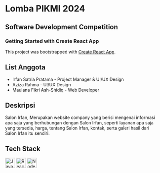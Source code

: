# Lomba PIKMI 2024
## Software Development Competition
### Getting Started with Create React App

This project was bootstrapped with [Create React App](https://github.com/facebook/create-react-app).

## List Anggota
- Irfan Satria Pratama - Project Manager & UI/UX Design
- Aziza Rahma - UI/UX Design
- Maulana Fikri Ash-Shidiq - Web Developer

## Deskripsi
Salon Irfan, Merupakan website company yang berisi mengenai informasi apa saja yang berhubungan dengan Salon Irfan, seperti layanan apa saja yang tersedia, harga, tentang Salon Irfan, kontak, serta galeri hasil dari Salon Irfan itu sendiri.

## Tech Stack
<a href="#"><img align="left" alt="JavaScript" title="JavaScript" width="32px" src="https://cdn-icons-png.flaticon.com/128/5968/5968292.png" /></a>
<a href="#"><img align="left" alt="ReactJS" title="ReactJS" width="32px" src="https://i.pinimg.com/564x/82/40/ac/8240ac872c818d2a39ef20d819fdbf0d.jpg" /></a>
<a href="#"><img align="left" alt="NodeJS" title="NodeJS" width="32px" src="[![image](https://github.com/maulanafikriash/salon-irfan/assets/92583243/aaa717db-16a3-4608-b183-bdb384ef8595)](https://www.google.com/url?sa=i&url=https%3A%2F%2Fcommons.wikimedia.org%2Fwiki%2FFile%3ANode.js_logo_2015.svg&psig=AOvVaw1-oJZ2XzOo961DtrtYIjKP&ust=1707282379830000&source=images&cd=vfe&opi=89978449&ved=0CBIQjRxqFwoTCIixj9D4lYQDFQAAAAAdAAAAABAE)https://www.google.com/url?sa=i&url=https%3A%2F%2Fcommons.wikimedia.org%2Fwiki%2FFile%3ANode.js_logo_2015.svg&psig=AOvVaw1-oJZ2XzOo961DtrtYIjKP&ust=1707282379830000&source=images&cd=vfe&opi=89978449&ved=0CBIQjRxqFwoTCIixj9D4lYQDFQAAAAAdAAAAABAE
" /></a>

